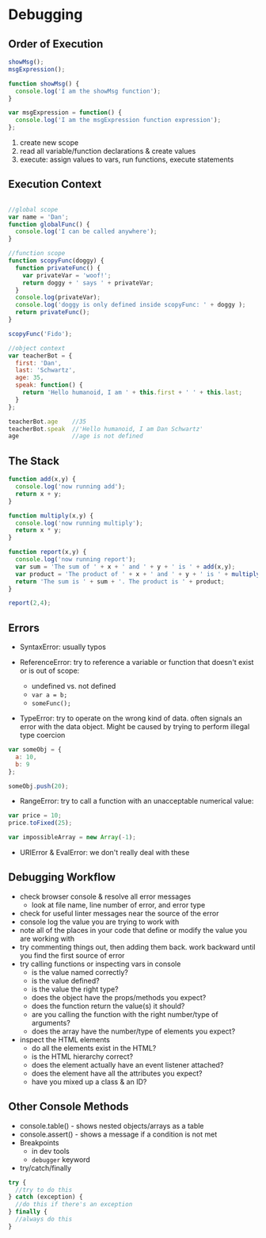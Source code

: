 # Debugging

## Order of Execution

```javascript
showMsg();
msgExpression();

function showMsg() {
  console.log('I am the showMsg function');
}

var msgExpression = function() {
  console.log('I am the msgExpression function expression');
};
```

1. create new scope
2. read all variable/function declarations & create values
3. execute: assign values to vars, run functions, execute statements


## Execution Context

```javascript

//global scope
var name = 'Dan';
function globalFunc() {
  console.log('I can be called anywhere');
}

//function scope
function scopyFunc(doggy) {
  function privateFunc() {
    var privateVar = 'woof!';
    return doggy + ' says ' + privateVar;
  }
  console.log(privateVar);
  console.log('doggy is only defined inside scopyFunc: ' + doggy );
  return privateFunc();
}

scopyFunc('Fido');

//object context
var teacherBot = {
  first: 'Dan',
  last: 'Schwartz',
  age: 35,
  speak: function() {
    return 'Hello humanoid, I am ' + this.first + ' ' + this.last;
  }
};

teacherBot.age    //35
teacherBot.speak  //'Hello humanoid, I am Dan Schwartz'
age               //age is not defined
```

## The Stack

```javascript
function add(x,y) {
  console.log('now running add');
  return x + y;
}

function multiply(x,y) {
  console.log('now running multiply');
  return x * y;
}

function report(x,y) {
  console.log('now running report');
  var sum = 'The sum of ' + x + ' and ' + y + ' is ' + add(x,y);
  var product = 'The product of ' + x + ' and ' + y + ' is ' + multiply(x,y);
  return 'The sum is ' + sum + '. The product is ' + product;
}

report(2,4);
```

## Errors

- SyntaxError: usually typos
- ReferenceError: try to reference a variable or function that doesn't exist or is out of scope:
  - undefined vs. not defined
  - `var a = b;`
  - `someFunc();`

- TypeError: try to operate on the wrong kind of data. often signals an error with the data object. Might be caused by trying to perform illegal type coercion

```javascript
var someObj = {
  a: 10,
  b: 9
};

someObj.push(20);
```

- RangeError: try to call a function with an unacceptable numerical value:

```javascript
var price = 10;
price.toFixed(25);

var impossibleArray = new Array(-1);
```

- URIError & EvalError: we don't really deal with these

## Debugging Workflow

- check browser console & resolve all error messages
  - look at file name, line number of error, and error type
- check for useful linter messages near the source of the error
- console log the value you are trying to work with
- note all of the places in your code that define or modify the value you are working with
- try commenting things out, then adding them back. work backward until you find the first source of error
- try calling functions or inspecting vars in console
  - is the value named correctly?
  - is the value defined?
  - is the value the right type?
  - does the object have the props/methods you expect?
  - does the function return the value(s) it should?
  - are you calling the function with the right number/type of arguments?
  - does the array have the number/type of elements you expect?
- inspect the HTML elements
  - do all the elements exist in the HTML?
  - is the HTML hierarchy correct?
  - does the element actually have an event listener attached?
  - does the element have all the attributes you expect?
  - have you mixed up a class & an ID?

## Other Console Methods
- console.table() - shows nested objects/arrays as a table
- console.assert() - shows a message if a condition is not met
- Breakpoints
  - in dev tools
  - `debugger` keyword
- try/catch/finally

```javascript
try {
  //try to do this
} catch (exception) {
  //do this if there's an exception
} finally {
  //always do this
}
```
